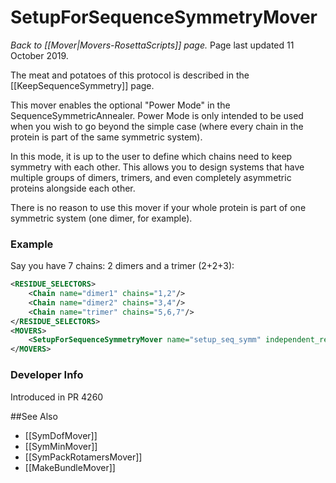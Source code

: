 # SetupForSequenceSymmetryMover
*Back to [[Mover|Movers-RosettaScripts]] page.*
Page last updated 11 October 2019.

The meat and potatoes of this protocol is described in the [[KeepSequenceSymmetry]] page.

This mover enables the optional "Power Mode" in the SequenceSymmetricAnnealer.
Power Mode is only intended to be used when you wish to go beyond the simple case
(where every chain in the protein is part of the same symmetric system).

In this mode, it is up to the user to define which chains need to keep symmetry with each other.
This allows you to design systems that have multiple groups of dimers, trimers, and even completely asymmetric proteins alongside each other.

There is no reason to use this mover if your whole protein is part of one symmetric system (one dimer, for example).

### Example
Say you have 7 chains: 2 dimers and a trimer (2+2+3):
```xml
<RESIDUE_SELECTORS>
	<Chain name="dimer1" chains="1,2"/>
	<Chain name="dimer2" chains="3,4"/>
	<Chain name="trimer" chains="5,6,7"/>
</RESIDUE_SELECTORS>
<MOVERS>
	<SetupForSequenceSymmetryMover name="setup_seq_symm" independent_regions="dimer1,dimer2,trimer"/>
</MOVERS>
```

### Developer Info

Introduced in PR 4260

##See Also

* [[SymDofMover]]
* [[SymMinMover]]
* [[SymPackRotamersMover]]
* [[MakeBundleMover]]
